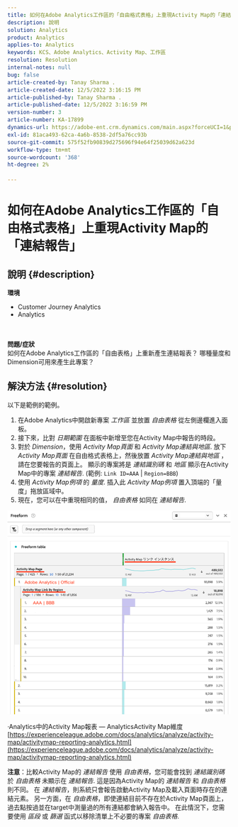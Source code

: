 ```yaml
---
title: 如何在Adobe Analytics工作區的「自由格式表格」上重現Activity Map的「連結報告」
description: 說明
solution: Analytics
product: Analytics
applies-to: Analytics
keywords: KCS、Adobe Analytics、Activity Map、工作區
resolution: Resolution
internal-notes: null
bug: false
article-created-by: Tanay Sharma .
article-created-date: 12/5/2022 3:16:15 PM
article-published-by: Tanay Sharma .
article-published-date: 12/5/2022 3:16:59 PM
version-number: 3
article-number: KA-17899
dynamics-url: https://adobe-ent.crm.dynamics.com/main.aspx?forceUCI=1&pagetype=entityrecord&etn=knowledgearticle&id=194460be-af74-ed11-81aa-6045bd006239
exl-id: 81aca493-62ca-4a6b-8538-2df5a76cc93b
source-git-commit: 575f52fb90839d275696f94e64f25039d62a623d
workflow-type: tm+mt
source-wordcount: '368'
ht-degree: 2%

---
```


# 如何在Adobe Analytics工作區的「自由格式表格」上重現Activity Map的「連結報告」

## 說明 {#description}

<b>環境</b>
- Customer Journey Analytics
- Analytics

<br> <br><b>問題/症狀</b><br>如何在Adobe Analytics工作區的「自由表格」上重新產生連結報表？ 哪種量度和Dimension可用來產生此專案？<br>

## 解決方法 {#resolution}


以下是範例的範例。

1. 在Adobe Analytics中開啟新專案 *工作區* 並放置 *自由表格* 從左側邊欄進入面板。
2. 接下來，比對 *日期範圍* 在面板中新增至您在Activity Map中報告的時段。
3. 對於 *Dimension*，使用 *Activity Map頁面* 和 *Activity Map連結與地區*. 放下 *Activity Map頁面* 在自由格式表格上，然後放置 *Activity Map連結與地區* ，請在您要報告的頁面上。 顯示的專案將是 *連結識別碼* 和 *地區* 顯示在Activity Map中的專案 *連結報告*. (範例: `Link ID=AAA` | `Region=BBB`)
4. 使用 *Activity Map例項* 的 *量度*. 插入此 *Activity Map例項* 置入頂端的「量度」拖放區域中。
5. 現在，您可以在中重現相同的值， *自由表格* 如同在 *連結報告*.


![](assets/ce099307-8f85-ec11-8d21-0022480855a4.png)

·Analytics中的Activity Map報表 — AnalyticsActivity Map維度
[https://experienceleague.adobe.com/docs/analytics/analyze/activity-map/activitymap-reporting-analytics.html](https://experienceleague.adobe.com/docs/analytics/analyze/activity-map/activitymap-reporting-analytics.html)

<b>注意</b>：比較Activity Map的 *連結報告* 使用 *自由表格*，您可能會找到 *連結識別碼*&#x200B;於 *自由表格* 未顯示在 *連結報告*. 這是因為Activity Map的 *連結報告* 和 *自由表格*&#x200B;則不同。 在 *連結報告*，則系統只會報告啟動Activity Map及載入頁面時存在的連結元素。 另一方面，在 *自由表格*，即使連結目前不存在於Activity Map頁面上，過去點按過並在target中測量過的所有連結都會納入報告中。 在此情況下，您需要使用 *區段* 或 *篩選* 函式以移除清單上不必要的專案 *自由表格*.
